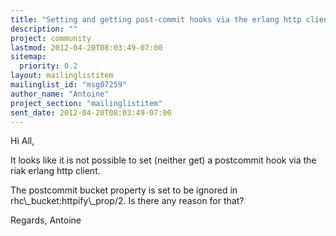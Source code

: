 ```yaml
---
title: "Setting and getting post-commit hooks via the erlang http client"
description: ""
project: community
lastmod: 2012-04-20T08:03:49-07:00
sitemap:
  priority: 0.2
layout: mailinglistitem
mailinglist_id: "msg07259"
author_name: "Antoine"
project_section: "mailinglistitem"
sent_date: 2012-04-20T08:03:49-07:00
---
```



Hi All,

It looks like it is not possible to set (neither get) a postcommit hook via
the riak erlang http client.

The postcommit bucket property is set to be ignored in
rhc\\_bucket:httpify\\_prop/2.
Is there any reason for that?

Regards,
Antoine
